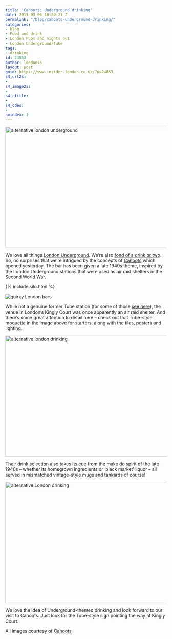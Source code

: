 ```yaml
---
title: 'Cahoots: Underground drinking'
date: 2015-03-06 10:30:21 Z
permalink: "/blog/cahoots-underground-drinking/"
categories:
- blog
- Food and drink
- London Pubs and nights out
- London Underground/Tube
tags:
- drinking
id: 24853
author: london75
layout: post
guid: https://www.insider-london.co.uk/?p=24853
s4_url2s:
-
s4_image2s:
-
s4_ctitle:
-
s4_cdes:
-
noindex: 1
---
```


<img class="aligncenter wp-image-24880 size-full" src="/wp-content/uploads/2015/03/cahoots-3_mini.jpg" alt="alternative london underground" width="569" height="378" />

We love all things <a href="https://www.insider-london.co.uk/london-underground-tube-tours/" target="_blank">London Underground</a>. We&#8217;re also <a href="https://www.insider-london.co.uk/tours/history-of-drinking-and-pubs/" target="_blank">fond of a drink or two</a>. So, no surprises that we&#8217;re intrigued by the concepts of [Cahoots](http://cahoots-london.com/) which opened yesterday. The bar has been given a late 1940s theme, inspired by the London Underground stations that were used as air raid shelters in the Second World War.

{% include silo.html %}

<img src="/wp-content/uploads/2015/03/cahoots-2_mini.jpg" alt="quirky London bars" />

While not a genuine former Tube station (for some of those <a href="/londons-lost-railway-tube-stations/" target="_blank">see here</a>), the venue in London&#8217;s Kingly Court was once apparently an air raid shelter. And there&#8217;s some great attention to detail here &#8211; check out that Tube-style moquette in the image above for starters, along with the tiles, posters and lighting.

<img class="aligncenter wp-image-24883 size-full" src="/wp-content/uploads/2015/03/Cahoots-4_mini.jpg" alt="alternative london drinking" width="569" height="378" />

Their drink selection also takes its cue from the make do spirit of the late 1940s &#8211; whether its homegrown ingredients or &#8216;black market&#8217; liquor &#8211; all served in mismatched vintage-style mugs and tankards of course!

<img class="aligncenter wp-image-24882 size-full" src="/wp-content/uploads/2015/03/Give-peas-a-chance-_mini.jpg" alt="alternative London drinking" width="569" height="378" />

We love the idea of Underground-themed drinking and look forward to our visit to Cahoots. Just look for the Tube-style sign pointing the way at Kingly Court.

All images courtesy of [Cahoots](http://cahoots-london.com/)
